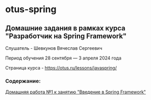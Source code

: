 # otus-spring
## Домашние задания в рамках курса "Разработчик на Spring Framework"

Слушатель - Шевкунов Вячеслав Сергеевич 

Период обучения
28 сентября — 3 апреля 2024 года

Страница курса - https://otus.ru/lessons/javaspring/

### Содержание:

[Домашняя работа №1 к занятию "Введение в Spring Framework"](hw01-xml-config)